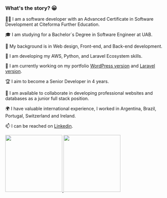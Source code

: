 
### What's the story? 😀

👨‍💻 I am a software developer with an Advanced Certificate in Software Development at Citeforma Further Education.

🎓 I am studying for a Bachelor´s Degree in Software Engineer at UAB.

📃 My background is in Web design, Front-end, and Back-end development. 

🌱 I am developing my AWS, Python, and Laravel Ecosystem skills.

🔭 I am currently working on my portfolio [WordPress version](https://www.jonasnapoles.com/) and [Laravel version](https://my-laravel.jonasnapoles.com/).

🏆 I aim to become a Senior Developer in 4 years.

🔎 I am available to collaborate in developing professional websites and databases as a junior full stack position.

🌍 I have valuable international experience, I worked in Argentina, Brazil, Portugal, Switzerland and Ireland.

📫 I can be reached on [Linkedin](https://www.linkedin.com/in/jn-oliveira/).

<p align="left">
  <a href="https://github.com/jonasnapoles"><img height="180em" src="https://github-readme-stats.vercel.app/api?username=jonasnapoles&show_icons=true&theme=gotham">
  <a href="https://github.com/jonasnapoles"><img height="180em" src="https://github-readme-stats.vercel.app/api/top-langs/?username=jonasnapoles&hide=html,css&langs_count=10&layout=compact&theme=gotham">
</p>

